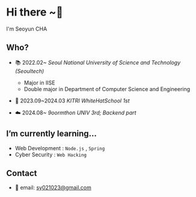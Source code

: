 # Hi there ~👋
I'm Seoyun CHA
<!--
**sunyou10/sunyou10** is a ✨ _special_ ✨ repository because its `README.md` (this file) appears on your GitHub profile.

Here are some ideas to get you started:

- 🔭 I’m currently working on ...
- 🌱 I’m currently learning ...Web Development & Computer Security
- 👯 I’m looking to collaborate on ...
- 🤔 I’m looking for help with ...
- 💬 Ask me about ...
- 📫 How to reach me: ...
- 😄 Pronouns: ...
- ⚡ Fun fact: ...
-->

## Who?
- 📚 2022.02~ *Seoul National University of Science and Technology (Seoultech)*
  - Major in IISE
  - Double major in Department of Computer Science and Engineering
  
- 🔐 2023.09~2024.03  *KITRI WhiteHatSchool 1st*
- ☁️ 2024.08~  *9oormthon UNIV 3rd; Backend part*

## I’m currently learning...
- Web Development : `Node.js` , `Spring`
- Cyber Security : `Web Hacking`

## Contact
- 📧 email: sy021023@gmail.com
